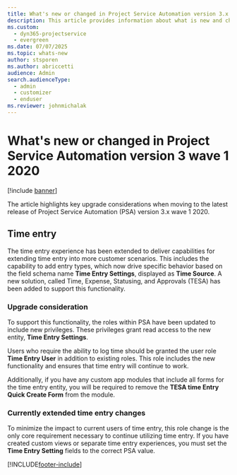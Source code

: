 ```yaml
---
title: What's new or changed in Project Service Automation version 3.x wave 1 2020
description: This article provides information about what is new and changed in Project Service Automation version 3 wave 1 2020.
ms.custom: 
  - dyn365-projectservice
  - evergreen
ms.date: 07/07/2025
ms.topic: whats-new
author: stsporen
ms.author: abriccetti
audience: Admin
search.audienceType: 
  - admin
  - customizer
  - enduser
ms.reviewer: johnmichalak
---
```



# What's new or changed in Project Service Automation version 3 wave 1 2020

[!include [banner](../includes/psa-now-project-operations.md)]

The article highlights key upgrade considerations when moving to the latest release of Project Service Automation (PSA) version 3.x wave 1 2020.

## Time entry
The time entry experience has been extended to deliver capabilities for extending time entry into more customer scenarios. This includes the capability to add entry types, which now drive specific behavior based on the field schema name **Time Entry Settings**, displayed as **Time Source**. A new solution, called Time, Expense, Statusing, and Approvals (TESA) has been added to support this functionality.

### Upgrade consideration
To support this functionality, the roles within PSA have been updated to include new privileges. These privileges grant read access to the new entity, **Time Entry Settings**.

Users who require the ability to log time should be granted the user role **Time Entry User** in addition to existing roles. This role includes the new functionality and ensures that time entry will continue to work.

Additionally, if you have any custom app modules that include all forms for the time entry entity, you will be required to remove the **TESA time Entry Quick Create Form** from the module.

### Currently extended time entry changes
To minimize the impact to current users of time entry, this role change is the only core requirement necessary to continue utilizing time entry. If you have created custom views or separate time entry experiences, you must set the **Time Entry Setting** fields to the correct PSA value.


[!INCLUDE[footer-include](../includes/footer-banner.md)]
